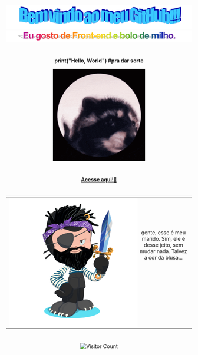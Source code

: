<div align="center">
  <img src="https://github.com/juhbragas/juhbragas/blob/main/images/welcome.png?raw=true" style="max-width: 100%;" alt="Bem Vindo" />
  <br/>
<div align="center">
  <img src="https://github.com/juhbragas/juhbragas/blob/main/images/ilike.png?raw=true" style="max-width: 100%;" alt="Eu gosto de Front-end e bolo de milho." />
  <br/>
  
#   
<div align="center">
  
**print("Hello, World") #pra dar sorte**
<p>
<img height="250" alt="Music" src="images/pedro-pedro-pedro.gif"> 
</a>
</p>

#

<a href="https://github.com/juhbragas/juhbragas/issues/1">
<strong>Acesse aqui!📝 </strong>
</a>  
<br>

#

<table width="1100%" align="center">
<tr>
<td align="center">
<img src="https://github.com/juhbragas/juhbragas/blob/main/images/myocta.png?raw=true" align="left" height="350";" alt="octocat" />
  <br>
  <br>
  <br>
  <br>
  <br>
gente, esse é meu marido.
Sim, ele é desse jeito, sem mudar nada. Talvez a cor da blusa...
</td>
</tr>
</table>

#
![Visitor Count](https://profile-counter.glitch.me/juhbragas/count.svg)

